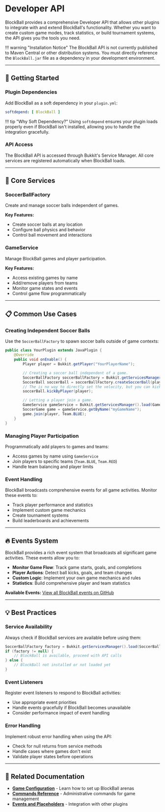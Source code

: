 # Developer API

BlockBall provides a comprehensive Developer API that allows other plugins to integrate with and extend BlockBall's functionality. Whether you want to create custom game modes, track statistics, or build tournament systems, the API gives you the tools you need.

!!! warning "Installation Notice"
    The BlockBall API is not currently published to Maven Central or other distribution systems. You must directly reference the `BlockBall.jar` file as a dependency in your development environment.

---

## 🚀 Getting Started

### Plugin Dependencies

Add BlockBall as a soft dependency in your `plugin.yml`:

```yaml
softdepend: [ BlockBall ]
```

!!! tip "Why Soft Dependency?"
    Using `softdepend` ensures your plugin loads properly even if BlockBall isn't installed, allowing you to handle the integration gracefully.

### API Access

The BlockBall API is accessed through Bukkit's Service Manager. All core services are registered automatically when BlockBall loads.

---

## 🎯 Core Services

### SoccerBallFactory

Create and manage soccer balls independent of games.

**Key Features:**
- Create soccer balls at any location
- Configure ball physics and behavior  
- Control ball movement and interactions

### GameService

Manage BlockBall games and player participation.

**Key Features:**
- Access existing games by name
- Add/remove players from teams
- Monitor game states and events
- Control game flow programmatically

---

## 📋 Common Use Cases

### Creating Independent Soccer Balls

Use the `SoccerBallFactory` to spawn soccer balls outside of game contexts:

```java
public class YourPlugin extends JavaPlugin {
    @Override
    public void onEnable() {
        Player player = Bukkit.getPlayer("YourPlayerName");

        // Creating a soccer ball independent of a game.
        SoccerBallFactory soccerBallFactory = Bukkit.getServicesManager().load(SoccerBallFactory.class);
        SoccerBall soccerBall = soccerBallFactory.createSoccerBall(player.getLocation(), new SoccerBallSettings());
        // The is no way to directly set the velocity, but you can kick it relative to the position the player.
        soccerBall.kickByPlayer(player);

        // Letting a player join a game.
        GameService gameService = Bukkit.getServicesManager().load(GameService.class);
        SoccerGame game = gameService.getByName("myGameName");
        game.join(player, Team.BLUE);
    }
}
```

### Managing Player Participation

Programmatically add players to games and teams:
- Access games by name using `GameService`
- Join players to specific teams (`Team.BLUE`, `Team.RED`)
- Handle team balancing and player limits

### Event Handling

BlockBall broadcasts comprehensive events for all game activities. Monitor these events to:
- Track player performance and statistics
- Implement custom game mechanics
- Create tournament systems
- Build leaderboards and achievements

---

## 🔥 Events System

BlockBall provides a rich event system that broadcasts all significant game activities. These events allow you to:

- **Monitor Game Flow**: Track game starts, goals, and completions
- **Player Actions**: Detect ball kicks, goals, and team changes  
- **Custom Logic**: Implement your own game mechanics and rules
- **Statistics**: Build comprehensive player and team statistics

**Available Events:** [View all BlockBall events on GitHub](https://github.com/Shynixn/BlockBall/tree/master/src/main/java/com/github/shynixn/blockball/event)

---

## 💡 Best Practices

### Service Availability

Always check if BlockBall services are available before using them:

```java
SoccerBallFactory factory = Bukkit.getServicesManager().load(SoccerBallFactory.class);
if (factory != null) {
    // BlockBall is available, proceed with API calls
} else {
    // BlockBall not installed or not loaded yet
}
```

### Event Listeners

Register event listeners to respond to BlockBall activities:
- Use appropriate event priorities
- Handle events gracefully if BlockBall becomes unavailable
- Consider performance impact of event handling

### Error Handling

Implement robust error handling when using the API:
- Check for null returns from service methods
- Handle cases where games don't exist
- Validate player states before operations

---

## 🔗 Related Documentation

- **[Game Configuration](game.md)** - Learn how to set up BlockBall arenas
- **[Commands Reference](commands.md)** - Administrative commands for game management
- **[Events and Placeholders](placeholders.md)** - Integration with other plugins
